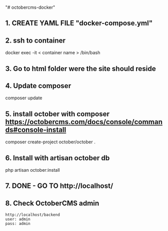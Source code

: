 "# octobercms-docker" 
## 1. CREATE YAML FILE "docker-compose.yml"
## 2. ssh to container 
docker exec -it < container name > /bin/bash 
## 3. Go to html folder were the site should reside
## 4. Update composer
composer update
## 5. install october with composer https://octobercms.com/docs/console/commands#console-install
composer create-project october/october .
## 6. Install with artisan october db
php artisan october:install
## 7. DONE - GO TO http://localhost/
## 8. Check OctoberCMS admin
	http://localhost/backend 
	user: admin 
	pass: admin


